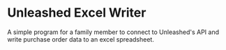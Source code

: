 # Unleashed Excel Writer
 A simple program for a family member to connect to Unleashed's API and write purchase order data to an excel spreadsheet.
